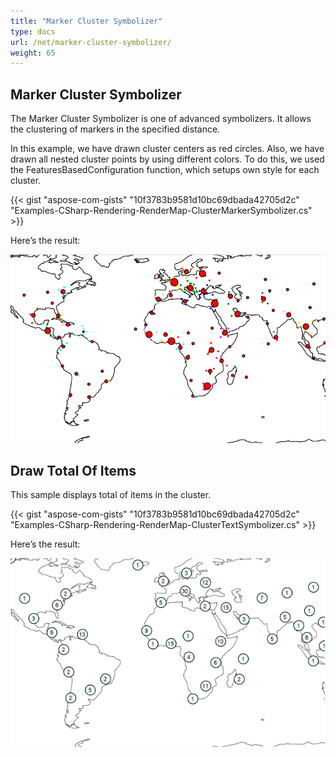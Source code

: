 ```yaml
---
title: "Marker Cluster Symbolizer"
type: docs
url: /net/marker-cluster-symbolizer/
weight: 65
---
```


## **Marker Cluster Symbolizer**
The Marker Cluster Symbolizer is one of advanced symbolizers. It allows the clustering of markers in the specified distance.

In this example, we have drawn cluster centers as red circles. Also, we have drawn all nested cluster points by using different colors. To do this, we used the FeaturesBasedConfiguration function, which setups own style for each cluster.

{{< gist "aspose-com-gists" "10f3783b9581d10bc69dbada42705d2c" "Examples-CSharp-Rendering-RenderMap-ClusterMarkerSymbolizer.cs" >}}

Here’s the result:

![points cluster](points-cluster.png)

## **Draw Total Of Items**

This sample displays total of items in the cluster.

{{< gist "aspose-com-gists" "10f3783b9581d10bc69dbada42705d2c" "Examples-CSharp-Rendering-RenderMap-ClusterTextSymbolizer.cs" >}}

Here’s the result:

![digits cluster](digits-cluster.png)

